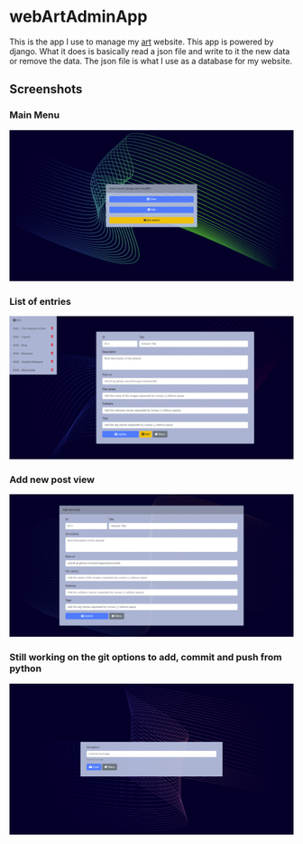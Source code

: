 # webArtAdminApp
This is the app I use to manage my <a href="https://www.wilsonromero.design/art">art</a> website. This app is powered by django. What it does is basically read a json file and write to it the new data or remove the data. The json file is what I use as a database for my website.

## Screenshots
### Main Menu
![Main Menu](resources/mainmenu.png)

### List of entries
![Main Menu](resources/entrieslist.png)

### Add new post view
![Main Menu](resources/addview.png)

### Still working on the git options to add, commit and push from python
![Main Menu](resources/gitoption.png)

